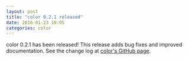 ```yaml
---
layout: post
title: "color 0.2.1 released"
date: 2016-01-23 10:05
categories: color
---
```

color 0.2.1 has been released! This release adds bug fixes and improved
documentation. See the change log at [color's GitHub page](https://github.com/awd123/color).
